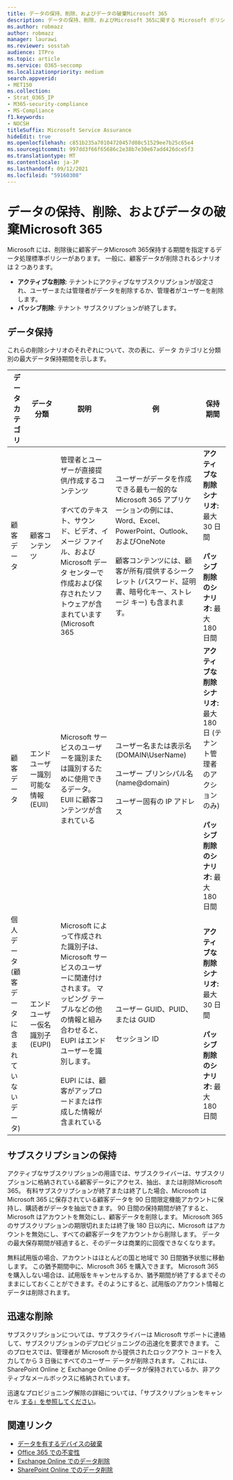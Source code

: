 ```yaml
---
title: データの保持、削除、およびデータの破棄Microsoft 365
description: データの保持、削除、およびMicrosoft 365に関する Microsoft ポリシーの概要。
ms.author: robmazz
author: robmazz
manager: laurawi
ms.reviewer: sosstah
audience: ITPro
ms.topic: article
ms.service: O365-seccomp
ms.localizationpriority: medium
search.appverid:
- MET150
ms.collection:
- Strat_O365_IP
- M365-security-compliance
- MS-Compliance
f1.keywords:
- NOCSH
titleSuffix: Microsoft Service Assurance
hideEdit: true
ms.openlocfilehash: c851b235a70104720457d08c51529ee7b25c65e4
ms.sourcegitcommit: 997dd3f66f65686c2e38b7e30e67add426dce5f3
ms.translationtype: MT
ms.contentlocale: ja-JP
ms.lasthandoff: 09/12/2021
ms.locfileid: "59160308"
---
```

# <a name="data-retention-deletion-and-destruction-in-microsoft-365"></a>データの保持、削除、およびデータの破棄Microsoft 365

Microsoft には、削除後に顧客データMicrosoft 365保持する期間を指定するデータ処理標準ポリシーがあります。 一般に、顧客データが削除されるシナリオは 2 つあります。

- **アクティブな削除**: テナントにアクティブなサブスクリプションが設定され、ユーザーまたは管理者がデータを削除するか、管理者がユーザーを削除します。
- **パッシブ削除**: テナント サブスクリプションが終了します。

## <a name="data-retention"></a>データ保持

これらの削除シナリオのそれぞれについて、次の表に、データ カテゴリと分類別の最大データ保持期間を示します。

| データ カテゴリ | データ分類 | 説明 | 例 | 保持期間 |
|-----------------|-----------------|-----------------|----------------------------------|-------------------------------|
| 顧客データ | 顧客コンテンツ| 管理者とユーザーが直接提供/作成するコンテンツ <br><br> すべてのテキスト、サウンド、ビデオ、イメージ ファイル、および Microsoft データ センターで作成および保存されたソフトウェアが含まれています(Microsoft 365 | ユーザーがデータを作成できる最も一般的な Microsoft 365 アプリケーションの例には、Word、Excel、PowerPoint、Outlook、およびOneNote <br><br> 顧客コンテンツには、顧客が所有/提供するシークレット (パスワード、証明書、暗号化キー、ストレージ キー) も含まれます。 | **アクティブな削除シナリオ:** 最大 30 日間 <br><br> **パッシブ削除のシナリオ:** 最大 180 日間 |
| 顧客データ | エンド ユーザー識別可能な情報 (EUII) | Microsoft サービスのユーザーを識別または識別するために使用できるデータ。 EUII に顧客コンテンツが含まれている | ユーザー名または表示名 (DOMAIN\UserName) <br><br> ユーザー プリンシパル名 (name@domain) <br><br>  ユーザー固有の IP アドレス | **アクティブな削除シナリオ:** 最大 180 日 (テナント管理者のアクションのみ) <br><br> **パッシブ削除のシナリオ:** 最大 180 日間 |
| 個人データ <br> (顧客データに含まれていないデータ) | エンド ユーザー仮名識別子 (EUPI) | Microsoft によって作成された識別子は、Microsoft サービスのユーザーに関連付けされます。 マッピング テーブルなどの他の情報と組み合わせると、EUPI はエンド ユーザーを識別します。 <br><br> EUPI には、顧客がアップロードまたは作成した情報が含まれている | ユーザー GUID、PUID、または GUID <br><br> セッション ID | **アクティブな削除シナリオ:** 最大 30 日間 <br><br> **パッシブ削除のシナリオ:** 最大 180 日間 |

## <a name="subscription-retention"></a>サブスクリプションの保持

アクティブなサブスクリプションの用語では、サブスクライバーは、サブスクリプションに格納されている顧客データにアクセス、抽出、または削除Microsoft 365。 有料サブスクリプションが終了または終了した場合、Microsoft は Microsoft 365 に保存されている顧客データを 90 日間限定機能アカウントに保持し、購読者がデータを抽出できます。 90 日間の保持期間が終了すると、Microsoft はアカウントを無効にし、顧客データを削除します。 Microsoft 365 のサブスクリプションの期限切れまたは終了後 180 日以内に、Microsoft はアカウントを無効にし、すべての顧客データをアカウントから削除します。 データの最大保存期間が経過すると、そのデータは商業的に回復できなくなります。

無料試用版の場合、アカウントはほとんどの国と地域で 30 日間猶予状態に移動します。 この猶予期間中に、Microsoft 365 を購入できます。 Microsoft 365 を購入しない場合は、試用版をキャンセルするか、猶予期間が終了するまでそのままにしておくことができます。そのようにすると、試用版のアカウント情報とデータは削除されます。

## <a name="expedited-deletion"></a>迅速な削除

サブスクリプションについては、サブスクライバーは Microsoft サポートに連絡して、サブスクリプションのデプロビジョニングの迅速化を要求できます。 このプロセスでは、管理者が Microsoft から提供されたロックアウト コードを入力してから 3 日後にすべてのユーザー データが削除されます。 これには、SharePoint Online と Exchange Online のデータが保持されているか、非アクティブなメールボックスに格納されています。

迅速なプロビジョニング解除の詳細については、「サブスクリプションをキャンセル [する」を参照してください](/microsoft-365/commerce/subscriptions/cancel-your-subscription)。

## <a name="related-links"></a>関連リンク

- [データを有するデバイスの破棄](assurance-data-bearing-device-destruction.md)
- [Office 365 での不変性](assurance-data-immutability.md)
- [Exchange Online でのデータ削除](assurance-exchange-online-data-deletion.md)
- [SharePoint Online でのデータ削除](assurance-sharepoint-online-data-deletion.md)
